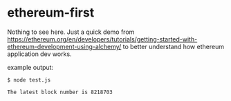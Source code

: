 # ethereum-first

Nothing to see here. Just a quick demo from https://ethereum.org/en/developers/tutorials/getting-started-with-ethereum-development-using-alchemy/ to better understand how ethereum application dev works.

example output:
```
$ node test.js

The latest block number is 8218703
```
